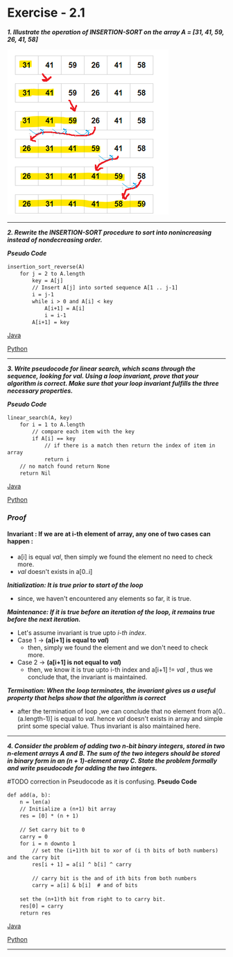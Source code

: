 # Exercise - 2.1

***1. Illustrate the operation of INSERTION-SORT on the array A = [31, 41, 59, 26, 41, 58]***

![img.png](img.png)


---

***2. Rewrite the INSERTION-SORT procedure to sort into nonincreasing instead of nondecreasing order.***

_**Pseudo Code**_

```
insertion_sort_reverse(A)
    for j = 2 to A.length
        key = A[j]
        // Insert A[j] into sorted sequence A[1 .. j-1]
        i = j-1
        while i > 0 and A[i] < key
            A[i+1] = A[i]
            i = i-1
        A[i+1] = key
```

[Java](https://github.com/pctablet505/CLRS/blob/master/Foundations/2%20-%20Getting%20Started/exercises/2.1/java/InsertionSortDescending.java)

[Python](https://github.com/pctablet505/CLRS/blob/master/Foundations/2%20-%20Getting%20Started/exercises/2.1/python/Insertion%20Sort%20Descending.py)


---
***3. Write pseudocode for linear search, which scans through the sequence, looking for val. Using a loop invariant,
prove that your algorithm is correct. Make sure that your loop invariant fulfills the three necessary properties.***

_**Pseudo Code**_

```
linear_search(A, key)
    for i = 1 to A.length    
        // compare each item with the key
        if A[i] == key
            // if there is a match then return the index of item in array
            return i
    // no match found return None
    return Nil
```

[Java](https://github.com/pctablet505/CLRS/blob/master/Foundations/2%20-%20Getting%20Started/exercises/2.1/java/LinearSearch.java)

[Python](https://github.com/pctablet505/CLRS/blob/master/Foundations/2%20-%20Getting%20Started/exercises/2.1/python/Linear%20Search.py)

### _Proof_

#### Invariant : If we are at i-th element of array, any one of two cases can happen :
 - a[i] is equal _val_, then simply we found the element no need to check more.
 - _val_ doesn't exists in a[0..i]


**_Initialization: It is true prior to start of the loop_**
- since, we haven't encountered any elements so far, it is true.

***Maintenance: If it is true before an iteration of the loop, it remains true before the next iteration.***
- Let's assume invariant is true upto _i-th index_.
- Case 1 -> **(a[i+1] is equal to _val_)**
  - then, simply we found the element and we don't need to check more.
- Case 2 -> **(a[i+1] is not equal to _val_)**
  - then, we know it is true upto i-th index and a[i+1] != _val_ , thus we conclude that, the invariant is maintained.

***Termination: When the loop terminates, the invariant gives us a useful property that helps show that the algorithm is correct***
- after the termination of loop ,we can conclude that no element from
a[0..(a.length-1)] is equal to _val_. hence _val_ doesn't exists in array and simple print some special value. Thus invariant is also maintained here.

---
***4. Consider the problem of adding two n-bit binary integers, stored in two n-element arrays A and B. The sum of the
two integers should be stored in binary form in an (n + 1)-element array C. State the problem formally and write
pseudocode for adding the two integers.***

#TODO correction in Pseudocode as it is confusing.
**Pseudo Code**

```
def add(a, b):
    n = len(a)
    // Initialize a (n+1) bit array
    res = [0] * (n + 1)
    
    // Set carry bit to 0
    carry = 0
    for i = n downto 1
        // set the (i+1)th bit to xor of (i th bits of both numbers) and the carry bit
        res[i + 1] = a[i] ^ b[i] ^ carry
        
        // carry bit is the and of ith bits from both numbers
        carry = a[i] & b[i]  # and of bits
    
    set the (n+1)th bit from right to to carry bit. 
    res[0] = carry
    return res
```

[Java](https://github.com/pctablet505/CLRS/blob/master/Foundations/2%20-%20Getting%20Started/exercises/2.1/java/AddNumbers.java)

[Python](https://github.com/pctablet505/CLRS/blob/master/Foundations/2%20-%20Getting%20Started/exercises/2.1/python/Binary%20Addition%20for%202%20n%20bit%20integers.py)

---
